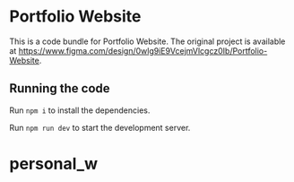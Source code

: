
  # Portfolio Website

  This is a code bundle for Portfolio Website. The original project is available at https://www.figma.com/design/0wlg9iE9VcejmVlcgcz0Ib/Portfolio-Website.

  ## Running the code

  Run `npm i` to install the dependencies.

  Run `npm run dev` to start the development server.
  # personal_w
